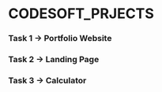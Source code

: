 # CODESOFT_PRJECTS
<h3>Task 1 -> Portfolio Website</h3>
<h3>Task 2 -> Landing Page</h3>
<h3>Task 3 -> Calculator</h3>
